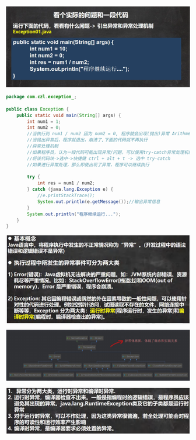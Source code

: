 ![1](../notes-images/202406282155211.png) 

```java
package com.czl.exception_;

public class Exception {
    public static void main(String[] args) {
        int num1 = 1;
        int num2 = 0;
        //当执行到 num1 / num2 因为 num2 = 0, 程序就会出现(抛出)异常 ArithmeticException
        //当抛出异常后，程序就退出，崩溃了,下面的代码就不再执行
        //异常处理机制
        //如果程序员，认为一段代码可能出现异常/问题，可以使用try-catch异常处理机制来解决
        //将该代码块->选中->快捷键 ctrl + alt + t -> 选中 try-catch
        //如果进行异常处理，那么即使出现了异常，程序可以继续执行

        try {
            int res = num1 / num2;
        } catch (java.lang.Exception e) {
            //e.printStackTrace();
            System.out.println(e.getMessage());//输出异常信息
        }
        System.out.println("程序继续运行...");
    }
}
```

![未命名图片1](../notes-images/202406282157310.png) 

![未命名图片2](../notes-images/202406282157846.png) 

![未命名图片3](../notes-images/202406282158919.png) 